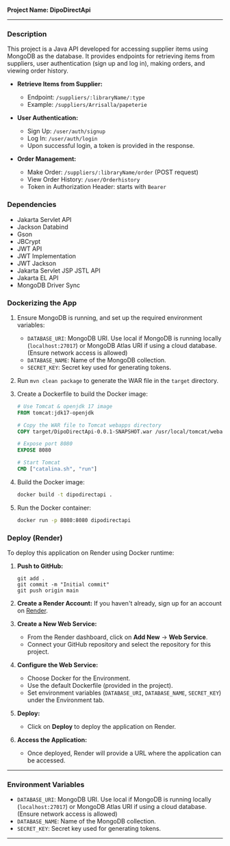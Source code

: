 **Project Name: DipoDirectApi**

---

### Description
This project is a Java API developed for accessing supplier items using MongoDB as the database. It provides endpoints for retrieving items from suppliers, user authentication (sign up and log in), making orders, and viewing order history.

- **Retrieve Items from Supplier:**
  - Endpoint: `/suppliers/:libraryName/:type`
  - Example: `/suppliers/Arrisalla/papeterie`

- **User Authentication:**
  - Sign Up: `/user/auth/signup`
  - Log In: `/user/auth/login`
  - Upon successful login, a token is provided in the response.

- **Order Management:**
  - Make Order: `/suppliers/:libraryName/order` (POST request)
  - View Order History: `/user/Orderhistory`
  - Token in Authorization Header: starts with `Bearer`

### Dependencies
- Jakarta Servlet API
- Jackson Databind
- Gson
- JBCrypt
- JWT API
- JWT Implementation
- JWT Jackson
- Jakarta Servlet JSP JSTL API
- Jakarta EL API
- MongoDB Driver Sync

### Dockerizing the App

1. Ensure MongoDB is running, and set up the required environment variables:
   - `DATABASE_URI`: MongoDB URI. Use local if MongoDB is running locally (`localhost:27017`) or MongoDB Atlas URI if using a cloud database. (Ensure network access is allowed)
   - `DATABASE_NAME`: Name of the MongoDB collection.
   - `SECRET_KEY`: Secret key used for generating tokens.
   
2. Run `mvn clean package` to generate the WAR file in the `target` directory.

3. Create a Dockerfile to build the Docker image:
   ```Dockerfile
   # Use Tomcat & openjdk 17 image
   FROM tomcat:jdk17-openjdk
   
   # Copy the WAR file to Tomcat webapps directory
   COPY target/DipoDirectApi-0.0.1-SNAPSHOT.war /usr/local/tomcat/webapps/
   
   # Expose port 8080
   EXPOSE 8080
   
   # Start Tomcat
   CMD ["catalina.sh", "run"]
   ```

4. Build the Docker image:
   ```bash
   docker build -t dipodirectapi .
   ```

5. Run the Docker container:
   ```bash
   docker run -p 8080:8080 dipodirectapi
   ```

### Deploy (Render)

To deploy this application on Render using Docker runtime:

1. **Push to GitHub:**
   ```
   git add .
   git commit -m "Initial commit"
   git push origin main
   ```

2. **Create a Render Account:**
   If you haven't already, sign up for an account on [Render](https://render.com/).

3. **Create a New Web Service:**
   - From the Render dashboard, click on **Add New** -> **Web Service**.
   - Connect your GitHub repository and select the repository for this project.

4. **Configure the Web Service:**
   - Choose Docker for the Environment.
   - Use the default Dockerfile (provided in the project).
   - Set environment variables (`DATABASE_URI`, `DATABASE_NAME`, `SECRET_KEY`) under the Environment tab.

5. **Deploy:**
   - Click on **Deploy** to deploy the application on Render.

6. **Access the Application:**
   - Once deployed, Render will provide a URL where the application can be accessed.
   
---

### Environment Variables
- `DATABASE_URI`: MongoDB URI. Use local if MongoDB is running locally (`localhost:27017`) or MongoDB Atlas URI if using a cloud database. (Ensure network access is allowed)
- `DATABASE_NAME`: Name of the MongoDB collection.
- `SECRET_KEY`: Secret key used for generating tokens.



---







